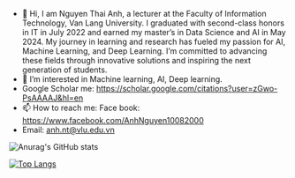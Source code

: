 - 👋 Hi, I am Nguyen Thai Anh, a lecturer at the Faculty of Information Technology, Van Lang University. I graduated with second-class honors in IT in July 2022 and earned my master’s in Data Science and AI in May 2024. My journey in learning and research has fueled my passion for AI, Machine Learning, and Deep Learning. I’m committed to advancing these fields through innovative solutions and inspiring the next generation of students.
- 👀 I’m interested in Machine learning, AI, Deep learning.
- Google Scholar me: https://scholar.google.com/citations?user=zGwo-PsAAAAJ&hl=en
- 📫 How to reach me: Face book: https://www.facebook.com/AnhNguyen10082000
- Email: anh.nt@vlu.edu.vn
<!---
anhnguyen1008/anhnguyen1008 is a ✨ special ✨ repository because its `README.md` (this file) appears on your GitHub profile.
You can click the Preview link to take a look at your changes.
--->

![Anurag's GitHub stats](https://github-readme-stats.vercel.app/api?username=AnhNguyenVLU&show_icons=true&theme=dracula)

[![Top Langs](https://github-readme-stats.vercel.app/api/top-langs/?username=AnhNguyenVLU&layout=compact&langs_count=8)](https://github.com/AnhNguyenVLU)

